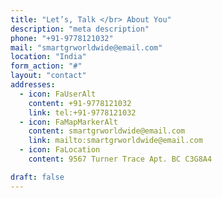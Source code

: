 ```yaml
---
title: "Let’s, Talk </br> About You"
description: "meta description"
phone: "+91-9778121032"
mail: "smartgrworldwide@email.com"
location: "India"
form_action: "#"
layout: "contact"
addresses:
  - icon: FaUserAlt
    content: +91-9778121032
    link: tel:+91-9778121032
  - icon: FaMapMarkerAlt
    content: smartgrworldwide@email.com
    link: mailto:smartgrworldwide@email.com
  - icon: FaLocation
    content: 9567 Turner Trace Apt. BC C3G8A4

draft: false
---
```

